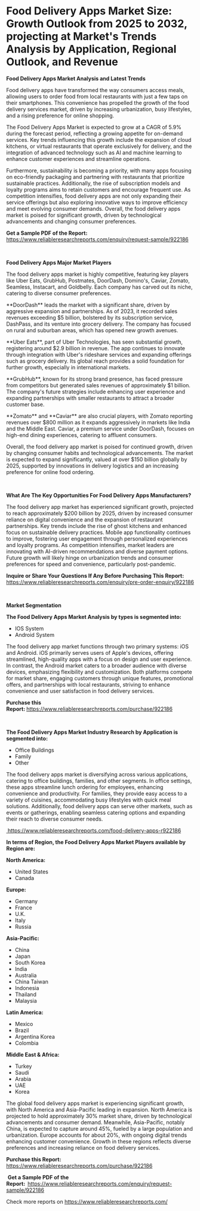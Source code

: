 <p><h1>Food Delivery Apps Market Size: Growth Outlook from 2025 to 2032, projecting at Market's Trends Analysis by Application, Regional Outlook, and Revenue</h1></p><p><strong>Food Delivery Apps Market Analysis and Latest Trends</strong></p>
<p><p>Food delivery apps have transformed the way consumers access meals, allowing users to order food from local restaurants with just a few taps on their smartphones. This convenience has propelled the growth of the food delivery services market, driven by increasing urbanization, busy lifestyles, and a rising preference for online shopping. </p><p>The Food Delivery Apps Market is expected to grow at a CAGR of 5.9% during the forecast period, reflecting a growing appetite for on-demand services. Key trends influencing this growth include the expansion of cloud kitchens, or virtual restaurants that operate exclusively for delivery, and the integration of advanced technology such as AI and machine learning to enhance customer experiences and streamline operations. </p><p>Furthermore, sustainability is becoming a priority, with many apps focusing on eco-friendly packaging and partnering with restaurants that prioritize sustainable practices. Additionally, the rise of subscription models and loyalty programs aims to retain customers and encourage frequent use. As competition intensifies, food delivery apps are not only expanding their service offerings but also exploring innovative ways to improve efficiency and meet evolving consumer demands. Overall, the food delivery apps market is poised for significant growth, driven by technological advancements and changing consumer preferences.</p></p>
<p><strong>Get a Sample PDF of the Report:&nbsp;</strong> <a href="https://www.reliableresearchreports.com/enquiry/request-sample/922186?utm_campaign=3061&utm_medium=2&utm_source=Github&utm_content=ia&utm_term=07032025&utm_id=food-delivery-apps">https://www.reliableresearchreports.com/enquiry/request-sample/922186</a></p>
<p>&nbsp;</p>
<p><strong>Food Delivery Apps Major Market Players</strong></p>
<p><p>The food delivery apps market is highly competitive, featuring key players like Uber Eats, GrubHub, Postmates, DoorDash, Domino's, Caviar, Zomato, Seamless, Instacart, and Goldbelly. Each company has carved out its niche, catering to diverse consumer preferences.</p><p>**DoorDash** leads the market with a significant share, driven by aggressive expansion and partnerships. As of 2023, it recorded sales revenues exceeding $5 billion, bolstered by its subscription service, DashPass, and its venture into grocery delivery. The company has focused on rural and suburban areas, which has opened new growth avenues.</p><p>**Uber Eats**, part of Uber Technologies, has seen substantial growth, registering around $2.9 billion in revenue. The app continues to innovate through integration with Uber's rideshare services and expanding offerings such as grocery delivery. Its global reach provides a solid foundation for further growth, especially in international markets.</p><p>**GrubHub**, known for its strong brand presence, has faced pressure from competitors but generated sales revenues of approximately $1 billion. The company's future strategies include enhancing user experience and expanding partnerships with smaller restaurants to attract a broader customer base.</p><p>**Zomato** and **Caviar** are also crucial players, with Zomato reporting revenues over $800 million as it expands aggressively in markets like India and the Middle East. Caviar, a premium service under DoorDash, focuses on high-end dining experiences, catering to affluent consumers.</p><p>Overall, the food delivery app market is poised for continued growth, driven by changing consumer habits and technological advancements. The market is expected to expand significantly, valued at over $150 billion globally by 2025, supported by innovations in delivery logistics and an increasing preference for online food ordering.</p></p>
<p>&nbsp;</p>
<p><strong>What Are The Key Opportunities For Food Delivery Apps Manufacturers?</strong></p>
<p><p>The food delivery app market has experienced significant growth, projected to reach approximately $200 billion by 2025, driven by increased consumer reliance on digital convenience and the expansion of restaurant partnerships. Key trends include the rise of ghost kitchens and enhanced focus on sustainable delivery practices. Mobile app functionality continues to improve, fostering user engagement through personalized experiences and loyalty programs. As competition intensifies, market leaders are innovating with AI-driven recommendations and diverse payment options. Future growth will likely hinge on urbanization trends and consumer preferences for speed and convenience, particularly post-pandemic.</p></p>
<p><strong>Inquire or Share Your Questions If Any Before Purchasing This Report:</strong> <a href="https://www.reliableresearchreports.com/enquiry/pre-order-enquiry/922186?utm_campaign=3061&utm_medium=2&utm_source=Github&utm_content=ia&utm_term=07032025&utm_id=food-delivery-apps">https://www.reliableresearchreports.com/enquiry/pre-order-enquiry/922186</a></p>
<p>&nbsp;</p>
<p><strong>Market Segmentation</strong></p>
<p><strong>The Food Delivery Apps Market Analysis by types is segmented into:</strong></p>
<p><ul><li>IOS System</li><li>Android System</li></ul></p>
<p><p>The food delivery app market functions through two primary systems: iOS and Android. iOS primarily serves users of Apple's devices, offering streamlined, high-quality apps with a focus on design and user experience. In contrast, the Android market caters to a broader audience with diverse devices, emphasizing flexibility and customization. Both platforms compete for market share, engaging customers through unique features, promotional offers, and partnerships with local restaurants, striving to enhance convenience and user satisfaction in food delivery services.</p></p>
<p><strong>Purchase this Report:&nbsp;</strong><a href="https://www.reliableresearchreports.com/purchase/922186?utm_campaign=3061&utm_medium=2&utm_source=Github&utm_content=ia&utm_term=07032025&utm_id=food-delivery-apps">https://www.reliableresearchreports.com/purchase/922186</a></p>
<p>&nbsp;</p>
<p><strong>The Food Delivery Apps Market Industry Research by Application is segmented into:</strong></p>
<p><ul><li>Office Buildings</li><li>Family</li><li>Other</li></ul></p>
<p><p>The food delivery apps market is diversifying across various applications, catering to office buildings, families, and other segments. In office settings, these apps streamline lunch ordering for employees, enhancing convenience and productivity. For families, they provide easy access to a variety of cuisines, accommodating busy lifestyles with quick meal solutions. Additionally, food delivery apps can serve other markets, such as events or gatherings, enabling seamless catering options and expanding their reach to diverse consumer needs.</p></p>
<p><a href="https://www.reliableresearchreports.com/food-delivery-apps-r922186?utm_campaign=3061&utm_medium=2&utm_source=Github&utm_content=ia&utm_term=07032025&utm_id=food-delivery-apps">&nbsp;https://www.reliableresearchreports.com/food-delivery-apps-r922186</a></p>
<p><strong>In terms of Region, the Food Delivery Apps Market Players available by Region are:</strong></p>
<p>
    <p> <strong> North America: </strong>
        <ul>
            <li>United States</li>
            <li>Canada</li>
        </ul>
        </p> 
    <p> <strong> Europe: </strong>
        <ul>
            <li>Germany</li>
            <li>France</li>
            <li>U.K.</li>
            <li>Italy</li>
            <li>Russia</li>
        </ul>
        </p> 
    <p> <strong> Asia-Pacific: </strong>
        <ul>
            <li>China</li>
            <li>Japan</li>
            <li>South Korea</li>
            <li>India</li>
            <li>Australia</li>
            <li>China Taiwan</li>
            <li>Indonesia</li>
            <li>Thailand</li>
            <li>Malaysia</li>
        </ul>
        </p> 
    <p> <strong> Latin America: </strong>
        <ul>
            <li>Mexico</li>
            <li>Brazil</li>
            <li>Argentina Korea</li>
            <li>Colombia</li>
        </ul>
        </p> 
    <p> <strong> Middle East & Africa: </strong>
        <ul>
            <li>Turkey</li>
            <li>Saudi</li>
            <li>Arabia</li>
            <li>UAE</li>
            <li>Korea</li>
        </ul>
    </p>
    </p>
<p><p>The global food delivery apps market is experiencing significant growth, with North America and Asia-Pacific leading in expansion. North America is projected to hold approximately 30% market share, driven by technological advancements and consumer demand. Meanwhile, Asia-Pacific, notably China, is expected to capture around 45%, fueled by a large population and urbanization. Europe accounts for about 20%, with ongoing digital trends enhancing customer convenience. Growth in these regions reflects diverse preferences and increasing reliance on food delivery services.</p></p>
<p><strong>Purchase this Report: </strong><a href="https://www.reliableresearchreports.com/purchase/922186?utm_campaign=3061&utm_medium=2&utm_source=Github&utm_content=ia&utm_term=07032025&utm_id=food-delivery-apps">https://www.reliableresearchreports.com/purchase/922186</a></p>
<p>&nbsp;<strong>Get a Sample PDF of the Report:&nbsp;&nbsp;</strong><a href="https://www.reliableresearchreports.com/enquiry/request-sample/922186?utm_campaign=3061&utm_medium=2&utm_source=Github&utm_content=ia&utm_term=07032025&utm_id=food-delivery-apps">https://www.reliableresearchreports.com/enquiry/request-sample/922186</a></p>
<p><strong></strong></p>
<p>Check more reports on <a href="https://www.reliableresearchreports.com/?utm_campaign=3061&utm_medium=2&utm_source=Github&utm_content=ia&utm_term=07032025&utm_id=food-delivery-apps">https://www.reliableresearchreports.com/</a></p>